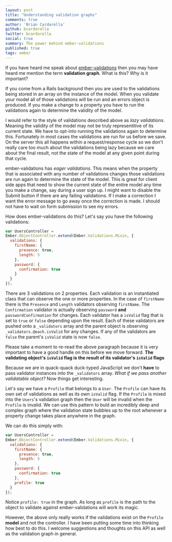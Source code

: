 ```yaml
---
layout: post
title: "Understanding validation graphs"
comments: true
author: 'Brian Cardarella'
github: bcardarella
twitter: bcardarella
social: true
summary: The power behind ember-validations
published: true
tags: ember
---
```


If you have heard me speak about
[ember-validations](https://github.com/dockyard/ember-validations) then
you may have heard me mention the term **validation graph**. What is
this? Why is it important?

If you come from a Rails background then you are used to the validations
being stored in an array on the instance of the model. When you validate
your model all of those validations will be run and an errors object is
produced. If you make a change to a property you have to run the
validations again to determine the validity of the model.

I would refer to the style of
validations described above as *lazy validations*. Meaning the
validity of the model may not be truly representitive of its
current state. We have to opt-into running the validations again to
determine this. Fortunately in most cases the validations are run for us
before we save. On the server this all happens within a request/response
cycle so we don't really care too much about the validations
being lazy because we care about the final result, not the state of the
model at any given point during that cycle.

ember-validations has *eager validations*. This means when the property
that is associated with any number of validations changes those
validations are run again to determine the state of the model. This is
great for client side apps that need to show the current state of the
entire model any time you make a change, say during a user sign up. I
might want to disable the Submit button if there are any failing
validations. If I make a correction I want the error message to go away
once the correction is made. I should not have to wait on form
submission to see my errors.

How does ember-validations do this? Let's say you have the following
validations:

```javascript
var UsersController =
Ember.ObjectController.extend(Ember.Validations.Mixin, {
  validations: {
    firstName: {
      presence: true,
      length: 5
    },
    password: {
      confirmation: true
    }
  }
});
```

There are 3 validations on 2 properties. Each validation is an
instantiated class that can observe the one or more properties. In the
case of `firstName` there is the `Presence` and `Length` validators
observing `firstName`. The `Confirmation` validator is actually
observing `password` **and** `passwordConfirmation` for changes. Each
validator has a `isValid` flag that is set to `true` or `false`
depending upon the result. Each of these validators are pushed onto a
`_validators` array and the parent object is observing
`_validators.@each.isValid` for any changes. If any of the validators
are `false` the parent's `isValid` state is now `false`.

Please take a moment to re-read the above paragraph because it is very
important to have a good handle on this before we move forward. **The
validating object's `isValid` flag is the result of its validator's
`isValid` flags**

Because we are in quack-quack duck-typed JavaScript we don't **have** to
pass validator instances into the `_validators` array. *What if we pass
another validatable object?* Now things get interesting.

Let's say we have a `Profile` that belongs to a `User`. The `Profile`
can have its own set of validations as well as its own `isValid` flag.
If the `Profile` is mixed into the `Users`'s validation graph then the
`User` will be invalid when the `Profile` is invalid. We can use this
pattern to buld an incredibly deep and complex graph where the validation
state bubbles up to the root whenever a property change takes place
anywhere in the graph.

We can do this simply with:

```javascript
var UsersController =
Ember.ObjectController.extend(Ember.Validations.Mixin, {
  validations: {
    firstName: {
      presence: true,
      length: 5
    },
    password: {
      confirmation: true
    },
    profile: true
  }
});
```

Notice `profile: true` in the graph. As long as `profile` is the path to
the object to validate against ember-validations will work its magic.

However, the above only really works if the validations exist on the
`Profile` **model** and not the controller. I have been putting some
time into thinking how best to do this. I welcome suggestions and
thoughts on this API as well as the validation graph in general.
